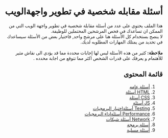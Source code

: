 <div dir="rtl">
<h1>أسئلة مقابله شخصية في تطوير واجهةالويب</h1>
<p>هذا الملف يحتوي على عدد من أسئلة مقابلة شخصية قي تطوير واجهة الويب التي من الممكن ان تساعدك في فحص المرشحين المحتملين للوظيفة.
<br>
لا ينصح بستخدام كل الأسئلة هنا على مرشح واحد,
فاختيار بعض من الأسئلة سيساعدك في تحديد من يمتلك المهارات المطلوبه لديك.
<br>
<br>
 <strong>ملاحظة: </strong>كثير من هذه الأسئلة ليس لها إجابات محددة مما قد يؤدي الى نقاش مثير للأهتمام و يعرفك على قدرات الشخص اكثر مما تتوقع من اجابة محدده .
</p>
<h2>قائمة المحتوى</h2>
<ol>
<li><a href='#'>أسئلة عامه</a></li>
<li><a href='#'>HTML أسئلة</a></li>
<li><a href='#'>CSS أسئلة</a></li>
<li><a href='#'>JS أسئلة</a></li>
<li><a href='#'>Testing أسئلةاختبار البرمجيات</a></li>
<li><a href='#'>Performance أسئلةاداء البرمجيات</a></li>
<li><a href='#'>Network أسئلة شبكات</a></li>
<li><a href='#'>أسئلة برمجة</a></li>
<li><a href='#'>أسئلة مسلية</a></li>
</ol>
</div> 

